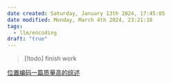 ```yaml
---
date created: Saturday, January 13th 2024, 17:45:05
date modified: Monday, March 4th 2024, 23:21:16
tags:
  - llm/encoding
draft: "true"
---
```


> [!todo] finish work

[位置编码一篇质量高的综述](https://mp.weixin.qq.com/s/h6Ug2ttJSN5W2qmAC8Id5A)
